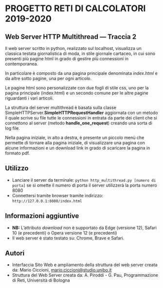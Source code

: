 # PROGETTO RETI DI CALCOLATORI 2019-2020
## Web Server HTTP Multithread — Traccia 2
Il web server scritto in python, realizzato sul localhost, visualizza un classica testata giornalistica di moda, in stile giornale cartaceo, in cui sono presenti più pagine html in grado di gestire più connessioni in contemporanea.

In particolare è composto da una pagina principale denominata *index.html* e da altre sotto pagine, una per ogni articolo.

Le pagine html sono personalizzate con due fogli di stile css, uno per la pagina principale (index.html) e un secondo comune per le altre pagine riguardanti i vari articoli.

La struttura del server multithread è basata sulla classe SimpleHTTPServer.**SimpleHTTPRequestHandler** aggiornata con un metodo il quale scrive su file tutte le connessioni in entrata da parte dei client che si connettono al server (metodo **handle_one_request**) creando una sorta di log file.

Nella pagina iniziale, in alto a destra, è presente un piccolo menù che permette di tornare alla pagina iniziale, di visualizzare una pagina con alcune informazioni e un download link in grado di scaricare la pagina in formato pdf.

## Utilizzo
* Lanciare il server da terminale: `python http_multithread.py [numero di porta]` se si omette il numero di porta il server utilizzerà la porta numero 8080
* Connettersi tramite browser tramite indirizzo: `http://127.0.0.1:8080/index.html`

## Informazioni aggiuntive
* **NB:** L’attributo *download* non è supportato da Edge (versione 12), Safari 10 (e precedenti) o Opera versione 12 (e precedenti)
* Il web server è stato testato su: Chrome, Brave e Safari.

## Autori
* Interfaccia Sito Web e ampliamento della struttura del web server creata da: Mario Ciccioni, mario.ciccioni@studio.unibo.it
* Struttura del Web Server creata da: A. Piroddi - G. Pau, Programmazione di Reti, Università di Bologna
